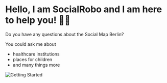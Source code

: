 # Hello, I am SocialRobo and I am here to help you! 🚀🤖

Do you have any questions about the Social Map Berlin?

You could ask me about

* healthcare institutions
* places for children
* and many things more

![Getting Started](public/socialRobo.png)